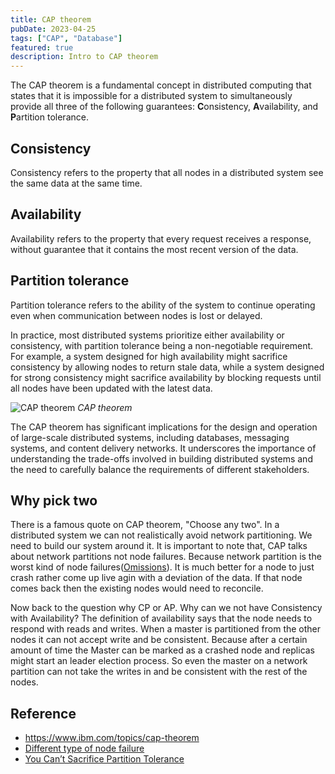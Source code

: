 ```yaml
---
title: CAP theorem
pubDate: 2023-04-25
tags: ["CAP", "Database"]
featured: true
description: Intro to CAP theorem
---
```


The CAP theorem is a fundamental concept in distributed computing that states that it is impossible for a distributed system to simultaneously provide all three of the following guarantees: **C**onsistency, **A**vailability, and **P**artition tolerance.

## Consistency

Consistency refers to the property that all nodes in a distributed system see the same data at the same time.

## Availability

Availability refers to the property that every request receives a response, without guarantee that it contains the most recent version of the data.

## Partition tolerance

Partition tolerance refers to the ability of the system to continue operating even when communication between nodes is lost or delayed.

In practice, most distributed systems prioritize either availability or consistency, with partition tolerance being a non-negotiable requirement. For example, a system designed for high availability might sacrifice consistency by allowing nodes to return stale data, while a system designed for strong consistency might sacrifice availability by blocking requests until all nodes have been updated with the latest data.

![CAP theorem](@assets/blog/CAP-theorem/CAP-theorem.png)
_CAP theorem_

The CAP theorem has significant implications for the design and operation of large-scale distributed systems, including databases, messaging systems, and content delivery networks. It underscores the importance of understanding the trade-offs involved in building distributed systems and the need to carefully balance the requirements of different stakeholders.

## Why pick two

There is a famous quote on CAP theorem, "Choose any two". In a distributed system we can not realistically avoid network partitioning. We need to build our system around it. It is important to note that, CAP talks about network partitions not node failures. Because network partition is the worst kind of node failures([Omissions](http://distash.blogspot.com/2010/02/node-failure.html)). It is much better for a node to just crash rather come up live agin with a deviation of the data. If that node comes back then the existing nodes would need to reconcile.

Now back to the question why CP or AP. Why can we not have Consistency with Availability?
The definition of availability says that the node needs to respond with reads and writes. When a master is partitioned from the other nodes it can not accept write and be consistent. Because after a certain amount of time the Master can be marked as a crashed node and replicas might start an leader election process. So even the master on a network partition can not take the writes in and be consistent with the rest of the nodes.

## Reference

- https://www.ibm.com/topics/cap-theorem
- [Different type of node failure](http://distash.blogspot.com/2010/02/node-failure.html)
- [You Can’t Sacrifice Partition Tolerance](https://codahale.com/you-cant-sacrifice-partition-tolerance/)
